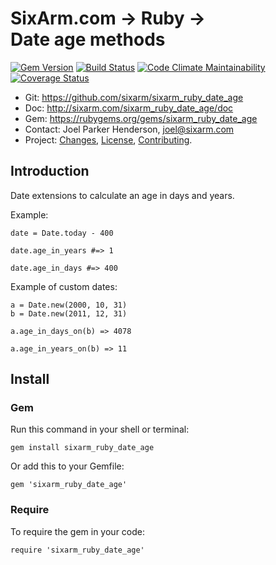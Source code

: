 # SixArm.com → Ruby → <br>Date age methods

<!--header-open-->

[![Gem Version](https://badge.fury.io/rb/sixarm_ruby_date_age.svg)](http://badge.fury.io/rb/sixarm_ruby_date_age)
[![Build Status](https://travis-ci.org/SixArm/sixarm_ruby_date_age.png)](https://travis-ci.org/SixArm/sixarm_ruby_date_age)
[![Code Climate Maintainability](https://api.codeclimate.com/v1/badges/a28d2121cc8d9e720d6a/maintainability)](https://codeclimate.com/github/SixArm/sixarm_ruby_date_age/maintainability)
[![Coverage Status](https://coveralls.io/repos/SixArm/sixarm_ruby_date_age/badge.svg?branch=master&service=github)](https://coveralls.io/github/SixArm/sixarm_ruby_date_age?branch=master)

* Git: <https://github.com/sixarm/sixarm_ruby_date_age>
* Doc: <http://sixarm.com/sixarm_ruby_date_age/doc>
* Gem: <https://rubygems.org/gems/sixarm_ruby_date_age>
* Contact: Joel Parker Henderson, <joel@sixarm.com>
* Project: [Changes](CHANGES.md), [License](LICENSE.md), [Contributing](CONTRIBUTING.md).

<!--header-shut-->

## Introduction

Date extensions to calculate an age in days and years.

Example:

    date = Date.today - 400

    date.age_in_years #=> 1

    date.age_in_days #=> 400 


Example of custom dates:

    a = Date.new(2000, 10, 31)
    b = Date.new(2011, 12, 31)

    a.age_in_days_on(b) => 4078
 
    a.age_in_years_on(b) => 11


<!--install-opent-->

## Install

### Gem

Run this command in your shell or terminal:

    gem install sixarm_ruby_date_age

Or add this to your Gemfile:

    gem 'sixarm_ruby_date_age'

### Require

To require the gem in your code:

    require 'sixarm_ruby_date_age'

<!--install-shut-->
